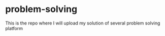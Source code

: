 # problem-solving
This is the repo where I will upload my solution of several problem solving platform 
